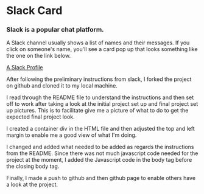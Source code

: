 # Slack Card

### Slack is a popular chat platform.

A Slack channel usually shows a list of names and their messages. If you click on someone's name, you'll see a card pop up that looks something like the one on the link below.

[A Slack Profile](https://mrnati.github.io/Slack-Card-Workspace/)


<!-- My work flow process -->
After following the preliminary instructions from slack, I forked the project on github and cloned it to my local machine.

I read through the README file to understand the instructions and then set off to work after taking a look at the initial project set up and final project set up pictures. This is to facilitate give me a picture of what to do to get the expected final project look.

I created a container div in the HTML file and then adjusted the top and left margin to enable me a good view of what I'm doing.

I changed and added what needed to be added as regards the instructions from the README. Since there was not much javascript code needed for the project at the moment, I added the Javascript code in the body tag before the closing body tag. 

Finally, I made a push to github and then github page to enable others have a look at the project.